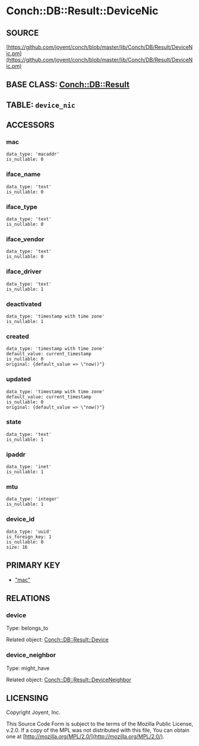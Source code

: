 # Conch::DB::Result::DeviceNic

## SOURCE

[https://github.com/joyent/conch/blob/master/lib/Conch/DB/Result/DeviceNic.pm](https://github.com/joyent/conch/blob/master/lib/Conch/DB/Result/DeviceNic.pm)

## BASE CLASS: [Conch::DB::Result](../modules/Conch%3A%3ADB%3A%3AResult)

## TABLE: `device_nic`

## ACCESSORS

### mac

```
data_type: 'macaddr'
is_nullable: 0
```

### iface\_name

```
data_type: 'text'
is_nullable: 0
```

### iface\_type

```
data_type: 'text'
is_nullable: 0
```

### iface\_vendor

```
data_type: 'text'
is_nullable: 0
```

### iface\_driver

```
data_type: 'text'
is_nullable: 1
```

### deactivated

```
data_type: 'timestamp with time zone'
is_nullable: 1
```

### created

```
data_type: 'timestamp with time zone'
default_value: current_timestamp
is_nullable: 0
original: {default_value => \"now()"}
```

### updated

```
data_type: 'timestamp with time zone'
default_value: current_timestamp
is_nullable: 0
original: {default_value => \"now()"}
```

### state

```
data_type: 'text'
is_nullable: 1
```

### ipaddr

```
data_type: 'inet'
is_nullable: 1
```

### mtu

```
data_type: 'integer'
is_nullable: 1
```

### device\_id

```
data_type: 'uuid'
is_foreign_key: 1
is_nullable: 0
size: 16
```

## PRIMARY KEY

- ["mac"](#mac)

## RELATIONS

### device

Type: belongs\_to

Related object: [Conch::DB::Result::Device](../modules/Conch%3A%3ADB%3A%3AResult%3A%3ADevice)

### device\_neighbor

Type: might\_have

Related object: [Conch::DB::Result::DeviceNeighbor](../modules/Conch%3A%3ADB%3A%3AResult%3A%3ADeviceNeighbor)

## LICENSING

Copyright Joyent, Inc.

This Source Code Form is subject to the terms of the Mozilla Public License,
v.2.0. If a copy of the MPL was not distributed with this file, You can obtain
one at [http://mozilla.org/MPL/2.0/](http://mozilla.org/MPL/2.0/).
